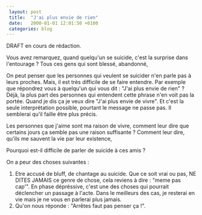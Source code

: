 ```yaml
---
 layout: post
 title:  "J'ai plus envie de rien"
 date:   2000-01-01 12:01:50 +0100
 categories: blog
---
```


DRAFT en cours de rédaction. 



Vous avez remarquez, quand quelqu'un se suicide, c'est la surprise dans l'entourage ? Tous ces gens qui sont blessé, abandonné, 

On peut penser que les personnes qui veulent se suicider n'en parle pas à leurs proches. Mais, il est très difficile de se faire entendre. Par exemple que répondrez vous à quelqu'un qui vous dit : "J'ai plus envie de rien" ? Déjà, la plus part des personnes qui entendent cette phrase n'en voit pas la portée. Quand je dis ça je veux dire "J'ai plus envie de vivre". Et c'est la seule interprétation possible, pourtant le message ne passe pas. Il semblerai qu'il faille être plus précis. 

Les personnes que j'aime sont ma raison de vivre, comment leur dire que certains jours ça semble pas une raison suffisante ? Comment leur dire, qu'ils me sauvent la vie par leur existence, 

Pourquoi est-il difficile de parler de suicide à ces amis ?

On a peur des choses suivantes : 

1. Etre accusé de bluff, de chantage au suicide. Que ce soit vrai ou pas, NE DITES JAMAIS ce genre de chose, cela reviens à dire : "meme pas cap'". En phase dépréssive, c'est une des choses qui pourrait déclencher un passage à l'acte. Dans le meilleurs des cas, je resterai en vie mais je ne vous en parlerai plus jamais. 
2. Qu'on nous réponde : "Arrêtes faut pas penser ça !".  
